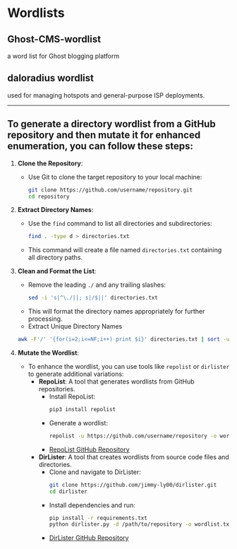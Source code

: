 # Wordlists 
## Ghost-CMS-wordlist
a word list for Ghost blogging platform 
## daloradius wordlist
used for managing hotspots and general-purpose ISP deployments.


---
## To generate a directory wordlist from a GitHub repository and then mutate it for enhanced enumeration, you can follow these steps:

1. **Clone the Repository**:
   - Use Git to clone the target repository to your local machine:
     ```bash
     git clone https://github.com/username/repository.git
     cd repository  
     ```

2. **Extract Directory Names**:
   - Use the `find` command to list all directories and subdirectories:
     ```bash
     find . -type d > directories.txt
     ```
   - This command will create a file named `directories.txt` containing all directory paths.

3. **Clean and Format the List**:
   - Remove the leading `./` and any trailing slashes:
     ```bash
     sed -i 's|^\./||; s|/$||' directories.txt
     ```
   - This will format the directory names appropriately for further processing.
   - Extract Unique Directory Names
    ```bash
    awk -F'/' '{for(i=2;i<=NF;i++) print $i}' directories.txt | sort -u > unique_directories.txt
    ```
4. **Mutate the Wordlist**:
   - To enhance the wordlist, you can use tools like `repolist` or `dirlister` to generate additional variations:
     - **RepoList**: A tool that generates wordlists from GitHub repositories.
       - Install RepoList:
         ```bash
         pip3 install repolist
         ```
       - Generate a wordlist:
         ```bash
         repolist -u https://github.com/username/repository -o wordlist.txt
         ```
       - [RepoList GitHub Repository](https://github.com/Ademking/repolist)
     - **DirLister**: A tool that creates wordlists from source code files and directories.
       - Clone and navigate to DirLister:
         ```bash
         git clone https://github.com/jimmy-ly00/dirlister.git
         cd dirlister
         ```
       - Install dependencies and run:
         ```bash
         pip install -r requirements.txt
         python dirlister.py -d /path/to/repository -o wordlist.txt
         ```
       - [DirLister GitHub Repository](https://github.com/jimmy-ly00/dirlister)

